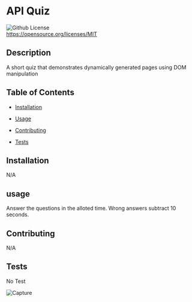 # API Quiz
  ![Github License](https://img.shields.io/badge/License-MIT-blue.svg) <br>
  https://opensource.org/licenses/MIT
  

  ## Description

  A short quiz that demonstrates dynamically generated pages using DOM manipulation
  
  ## Table of Contents

  * [Installation](#installation)

  * [Usage](#usage)

  * [Contributing](#contributing)

  * [Tests](#tests)

  ## Installation

  N/A
  
  ## usage

  Answer the questions in the alloted time. Wrong answers subtract 10 seconds.
  
  ## Contributing

  N/A
  
  ## Tests

  No Test


![Capture](https://user-images.githubusercontent.com/79594371/140665777-dc3432a2-7c57-4751-a8cf-c3facc4209bd.PNG)
